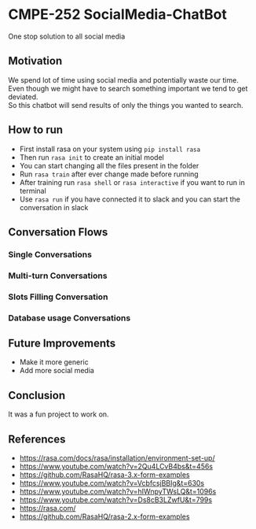 # CMPE-252 SocialMedia-ChatBot
One stop solution to all social media

## Motivation
We spend lot of time using social media and potentially waste our time. Even though we might have to search something important we tend to get deviated.  
So this chatbot will send results of only the things you wanted to search.

## How to run
- First install rasa on your system using `pip install rasa`
- Then run `rasa init` to create an initial model
- You can start changing all the files present in the folder
- Run `rasa train` after ever change made before running
- After training run `rasa shell` or `rasa interactive` if you want to run in terminal
- Use `rasa run` if you have connected it to slack and you can start the conversation in slack
## Conversation Flows
### Single Conversations

### Multi-turn Conversations

### Slots Filling Conversation

### Database usage Conversations


## Future Improvements
- Make it more generic
- Add more social media


## Conclusion
It was a fun project to work on. 


## References
- https://rasa.com/docs/rasa/installation/environment-set-up/
- https://www.youtube.com/watch?v=2Qu4LCvB4bs&t=456s
- https://github.com/RasaHQ/rasa-3.x-form-examples
- https://www.youtube.com/watch?v=VcbfcsjBBIg&t=630s
- https://www.youtube.com/watch?v=hIWnpyTWsLQ&t=1096s
- https://www.youtube.com/watch?v=Ds8cB3LZwfU&t=799s
- https://rasa.com/
- https://github.com/RasaHQ/rasa-2.x-form-examples
